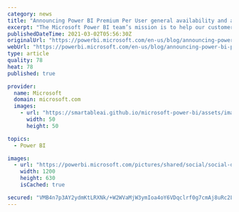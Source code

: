 ```yaml
---
category: news
title: "Announcing Power BI Premium Per User general availability and autoscale preview for Gen2"
excerpt: "The Microsoft Power BI team’s mission is to help our customers drive a data culture where everyone can make better decisions with data. Power BI empowers every business user and business analyst to get amazing insights with AI infused experiences. With Power BI Premium, we enable business analysts to"
publishedDateTime: 2021-03-02T05:56:30Z
originalUrl: "https://powerbi.microsoft.com/en-us/blog/announcing-power-bi-premium-per-user-general-availability-and-autoscale-preview-for-gen2/"
webUrl: "https://powerbi.microsoft.com/en-us/blog/announcing-power-bi-premium-per-user-general-availability-and-autoscale-preview-for-gen2/"
type: article
quality: 78
heat: 78
published: true

provider:
  name: Microsoft
  domain: microsoft.com
  images:
    - url: "https://smartableai.github.io/microsoft-power-bi/assets/images/organizations/microsoft.com-50x50.jpg"
      width: 50
      height: 50

topics:
  - Power BI

images:
  - url: "https://powerbi.microsoft.com/pictures/shared/social/social-default-image.png"
    width: 1200
    height: 630
    isCached: true

secured: "VMB4n7p3AY2ydmKtLRXNk/+W2WVaMjW3ymIoa4oY6VDqclrf0g7cmAj8uRc2Ls5HOk3wO/epdBZuWbTWBX50z/Y44OdAhepttB2dHOcVw1bReNtxs/EnNCP+oBPwIWOAvv6ZcN4Pgear5VpFxrlxfULRO2Mibh+bwDX7139IJQ72paUw1JtKMRYBYIClWsG7YqGab82wu/GDzinrEznHqYKWr3+GFK940cIkW5dNc087k78mkuaymmzRYNfEzThJjZbNCO5ovQU0goLhbnVn/8tVwb/IWNmReq86I3qnE65eD1lSHFFSIWGdY5+9qbFZmmPjSkK0TOwa17YBb326M9UbK3+rBoNTOVQ7m1u/ZlM=;WWuacmfFkhiea1dJ6mHJ6w=="
---
```


